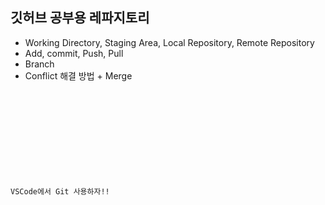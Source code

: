 ## 깃허브 공부용 레파지토리

- Working Directory, Staging Area, Local Repository, Remote Repository
- Add, commit, Push, Pull
- Branch
- Conflict 해결 방법 + Merge

<code>
    <!DOCTYPE html>
    <html lang="en">
    <head>
        <meta charset="UTF-8" />
        <meta name="viewport" content="width=device-width, initial-scale=1.0" />
        <title>이건 새로운 기능!!</title>
    </head>
    <body>
        <p>VSCode에서 Git 사용하자!!</p>
    </body>
    </html>
</code>
